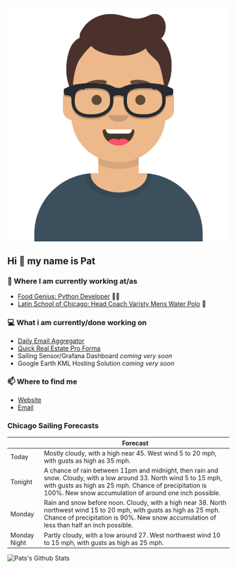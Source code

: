 [![Social banner for p-j-falconer](https://raw.githubusercontent.com/P-J-FALCONER/P-J-FALCONER/master/assets/avataaars.svg)](https://patfalconer.com/)
## Hi :wave: my name is Pat

### 💼 Where I am currently working at/as
- [Food Genius: Python Developer](https://getfoodgenius.com/) 🍔🐍
- [Latin School of Chicago: Head Coach Varisty Mens Water Polo](https://www.latinschool.org/) 🤽


### 💻 What i am currently/done working on
 - [Daily Email Aggregator](https://github.com/P-J-FALCONER/dott_daily_mail)
 - [Quick Real Estate Pro Forma](https://github.com/P-J-FALCONER/henry)
 - Sailing Sensor/Grafana Dashboard *coming very soon*
 - Google Earth KML Hosting Solution *coming very soon*

### 📫 Where to find me
 - [Website](https://patfalconer.com/)
 - [Email](mailto:patrick.j.falconer@gmail.com)


### Chicago Sailing Forecasts
|   | Forecast  |
|---|---|
| Today | Mostly cloudy, with a high near 45. West wind 5 to 20 mph, with gusts as high as 35 mph. |
| Tonight | A chance of rain between 11pm and midnight, then rain and snow. Cloudy, with a low around 33. North wind 5 to 15 mph, with gusts as high as 25 mph. Chance of precipitation is 100%. New snow accumulation of around one inch possible. |
| Monday | Rain and snow before noon. Cloudy, with a high near 38. North northwest wind 15 to 20 mph, with gusts as high as 25 mph. Chance of precipitation is 90%. New snow accumulation of less than half an inch possible. |
| Monday Night | Partly cloudy, with a low around 27. West northwest wind 10 to 15 mph, with gusts as high as 25 mph. |

![Pats's Github Stats](https://github-readme-stats.vercel.app/api?username=p-j-falconer&show_icons=true&theme=radical)
